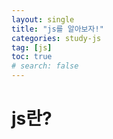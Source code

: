 ```yaml
---
layout: single
title: "js를 알아보자!"
categories: study-js
tag: [js]
toc: true
# search: false
---
```


# js란?
